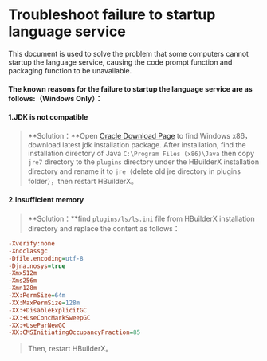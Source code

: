 # Troubleshoot failure to startup language service
This document is used to solve the problem that some computers cannot startup the language service, causing the code prompt function and packaging function to be unavailable.

#### The known reasons for the failure to startup the language service are as follows:（Windows  Only）：
#### 1.JDK is not compatible

> **Solution：**Open [Oracle Download Page](https://www.oracle.com/java/technologies/javase/javase7-archive-downloads.html) to find Windows x86，download latest jdk installation package. After installation, find the installation directory of Java `C:\Program Files (x86)\Java` then copy `jre7` directory to the `plugins` directory under the HBuilderX installation directory and rename it to `jre`（delete old jre directory in plugins folder），then restart HBuilderX。

#### 2.Insufficient memory
> **Solution：**find `plugins/ls/ls.ini` file from HBuilderX installation directory and replace the content as follows：

```ini
-Xverify:none
-Xnoclassgc
-Dfile.encoding=utf-8
-Djna.nosys=true
-Xmx512m
-Xms256m
-Xmn128m
-XX:PermSize=64m
-XX:MaxPermSize=128m
-XX:+DisableExplicitGC
-XX:+UseConcMarkSweepGC
-XX:+UseParNewGC
-XX:CMSInitiatingOccupancyFraction=85
```
> Then, restart HBuilderX。
